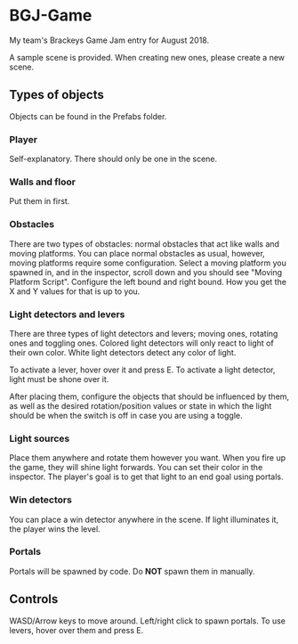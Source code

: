 # BGJ-Game
My team's Brackeys Game Jam entry for August 2018.

A sample scene is provided. When creating new ones, please create a new scene.

## Types of objects
Objects can be found in the Prefabs folder.

### Player
Self-explanatory. There should only be one in the scene.

### Walls and floor
Put them in first.

### Obstacles
There are two types of obstacles: normal obstacles that act like walls and moving platforms.
You can place normal obstacles as usual, however, moving platforms require some configuration. Select a moving platform you spawned in,
and in the inspector, scroll down and you should see "Moving Platform Script". Configure the left bound and right bound. How you get
the X and Y values for that is up to you.

### Light detectors and levers
There are three types of light detectors and levers; moving ones, rotating ones and toggling ones.
Colored light detectors will only react to light of their own color. 
White light detectors detect any color of light.

To activate a lever, hover over it and press E.
To activate a light detector, light must be shone over it.

After placing them, configure the objects that should be influenced by them, as well as the desired rotation/position values or state in which the light should be when the switch is off in case you are using a toggle.

### Light sources
Place them anywhere and rotate them however you want. When you fire up the game, they will shine light forwards.
You can set their color in the inspector.
The player's goal is to get that light to an end goal using portals.

### Win detectors
You can place a win detector anywhere in the scene.
If light illuminates it, the player wins the level.

### Portals
Portals will be spawned by code. Do **NOT** spawn them in manually.


## Controls
WASD/Arrow keys to move around.
Left/right click to spawn portals.
To use levers, hover over them and press E.
